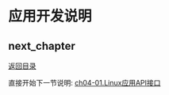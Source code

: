 # 应用开发说明

## next_chapter

[返回目录](./SUMMARY.md)

直接开始下一节说明: [ch04-01.Linux应用API接口](./ch04-01.linux_api_interface.md)
